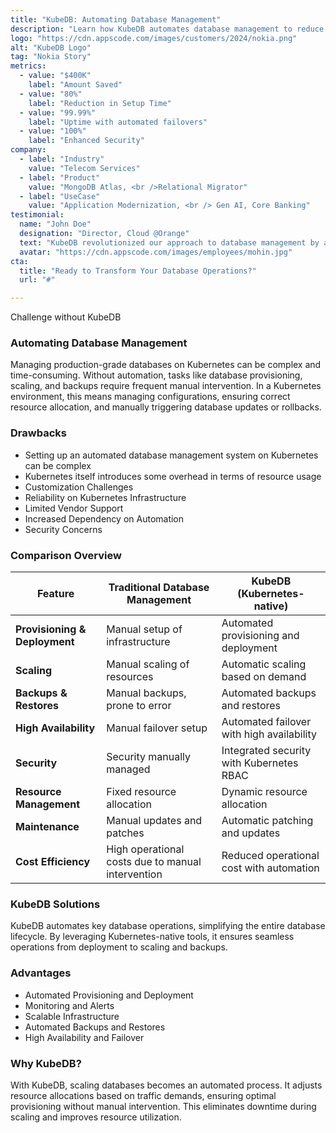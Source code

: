 ```yaml
---
title: "KubeDB: Automating Database Management"
description: "Learn how KubeDB automates database management to reduce overhead and improve efficiency."
logo: "https://cdn.appscode.com/images/customers/2024/nokia.png"
alt: "KubeDB Logo"
tag: "Nokia Story"
metrics:
  - value: "$400K"
    label: "Amount Saved"
  - value: "80%"
    label: "Reduction in Setup Time"
  - value: "99.99%"
    label: "Uptime with automated failovers"
  - value: "100%"
    label: "Enhanced Security"
company:
  - label: "Industry"
    value: "Telecom Services"
  - label: "Product"
    value: "MongoDB Atlas, <br />Relational Migrator"
  - label: "UseCase"
    value: "Application Modernization, <br /> Gen AI, Core Banking"
testimonial:
  name: "John Doe"
  designation: "Director, Cloud @Orange"
  text: "KubeDB revolutionized our approach to database management by automating labor-intensive tasks like provisioning, scaling, and backups."
  avatar: "https://cdn.appscode.com/images/employees/mohin.jpg"
cta:
  title: "Ready to Transform Your Database Operations?"
  url: "#"

---
```

<p class="key-item">Challenge without KubeDB</p>

### Automating Database Management

Managing production-grade databases on Kubernetes can be complex and time-consuming. Without automation, tasks like database provisioning, scaling, and backups require frequent manual intervention. In a Kubernetes environment, this means managing configurations, ensuring correct resource allocation, and manually triggering database updates or rollbacks.

### Drawbacks

- Setting up an automated database management system on Kubernetes can be complex
- Kubernetes itself introduces some overhead in terms of resource usage
- Customization Challenges
- Reliability on Kubernetes Infrastructure
- Limited Vendor Support
- Increased Dependency on Automation
- Security Concerns

### Comparison Overview

| Feature                       | Traditional Database Management | KubeDB (Kubernetes-native)                |
|-------------------------------|----------------------------------|-------------------------------------------|
| **Provisioning & Deployment**  | Manual setup of infrastructure  | Automated provisioning and deployment     |
| **Scaling**                    | Manual scaling of resources     | Automatic scaling based on demand         |
| **Backups & Restores**         | Manual backups, prone to error  | Automated backups and restores            |
| **High Availability**          | Manual failover setup           | Automated failover with high availability |
| **Security**                   | Security manually managed       | Integrated security with Kubernetes RBAC  |
| **Resource Management**        | Fixed resource allocation       | Dynamic resource allocation               |
| **Maintenance**                | Manual updates and patches      | Automatic patching and updates            |
| **Cost Efficiency**            | High operational costs due to manual intervention | Reduced operational cost with automation |


### KubeDB Solutions

KubeDB automates key database operations, simplifying the entire database lifecycle. By leveraging Kubernetes-native tools, it ensures seamless operations from deployment to scaling and backups.

### Advantages

- Automated Provisioning and Deployment
- Monitoring and Alerts
- Scalable Infrastructure
- Automated Backups and Restores
- High Availability and Failover

### Why KubeDB?

With KubeDB, scaling databases becomes an automated process. It adjusts resource allocations based on traffic demands, ensuring optimal provisioning without manual intervention. This eliminates downtime during scaling and improves resource utilization.

